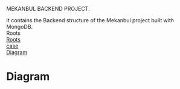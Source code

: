 MEKANBUL BACKEND PROJECT.



It contains the Backend structure of the Mekanbul project built with MongoDB.<br/>
 Roots <br/>
[Roots](https://github.com/jaatadeel14/Backend/tree/main/routes)<br/>
[case](https://github.com/jaatadeel14/Backend/blob/main/case.md)<br/>
[Diagram](https://github.com/jaatadeel14/Backend/blob/main/Diagram.md)<br/>
# Diagram <br/>

